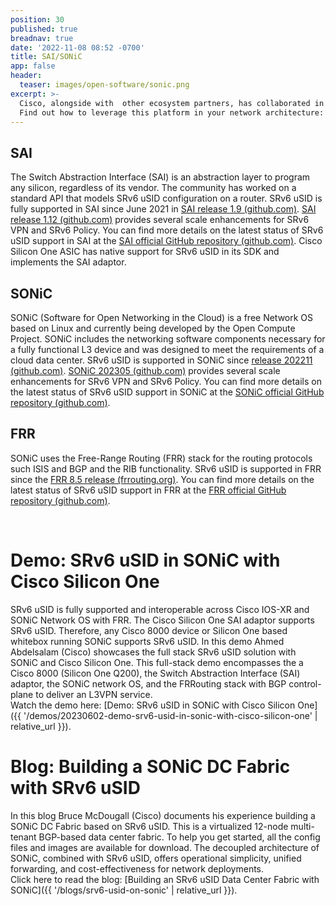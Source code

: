 ```yaml
---
position: 30
published: true
breadnav: true
date: '2022-11-08 08:52 -0700'
title: SAI/SONiC
app: false
header:
  teaser: images/open-software/sonic.png
excerpt: >-
  Cisco, alongside with  other ecosystem partners, has collaborated in the development of the SRv6 uSID implementation in SONiC/SAI.
  Find out how to leverage this platform in your network architecture:
---
```


##	SAI
The Switch Abstraction Interface (SAI) is an abstraction layer to program any silicon, regardless of its vendor. The community has worked on a standard API that models SRv6 uSID configuration on a router.
SRv6 uSID is fully supported in SAI since June 2021 in [SAI release 1.9 (github.com)](https://github.com/opencomputeproject/SAI/blob/master/doc/SAI-IPv6-Segment-Routing-Update.md). [SAI release 1.12 (github.com)](https://github.com/opencomputeproject/SAI/blob/master/doc/SAI-IPv6-Segment-Routing-VPN.md) provides several scale enhancements for SRv6 VPN and SRv6 Policy.
You can find more details on the latest status of SRv6 uSID support in SAI at the [SAI official GitHub repository (github.com)](https://github.com/opencomputeproject/SAI/tree/master/doc).
Cisco Silicon One ASIC has native support for SRv6 uSID in its SDK and implements the SAI adaptor.

##	SONiC
SONiC (Software for Open Networking in the Cloud) is a free Network OS based on Linux and currently being developed by the Open Compute Project. SONiC includes the networking software components necessary for a fully functional L3 device and was designed to meet the requirements of a cloud data center.
SRv6 uSID is supported in SONiC since [release 202211 (github.com)](https://github.com/sonic-net/SONiC/tree/master/doc/srv6). [SONiC 202305 (github.com)](https://github.com/sonic-net/SONiC/pull/1252) provides several scale enhancements for SRv6 VPN and SRv6 Policy.
You can find more details on the latest status of SRv6 uSID support in SONiC at the [SONiC official GitHub repository (github.com)](https://github.com/sonic-net/SONiC/tree/master/doc/srv6).

##	FRR
SONiC uses the Free-Range Routing (FRR) stack for the routing protocols such ISIS and BGP and the RIB functionality. SRv6 uSID is supported in FRR since the [FRR 8.5 release (frrouting.org)](https://frrouting.org/release/8.5/).
You can find more details on the latest status of SRv6 uSID support in FRR at the [FRR official GitHub repository (github.com)](https://github.com/FRRouting/frr/releases).

<br />

# Demo: SRv6 uSID in SONiC with Cisco Silicon One
SRv6 uSID is fully supported and interoperable across Cisco IOS-XR and SONiC Network OS with FRR.
The Cisco Silicon One SAI adaptor supports SRv6 uSID. Therefore, any Cisco 8000 device or Silicon One based whitebox running SONiC supports SRv6 uSID.
In this demo Ahmed Abdelsalam (Cisco) showcases the full stack SRv6 uSID solution with SONiC and Cisco Silicon One. This full-stack demo encompasses the a Cisco 8000 (Silicon One Q200), the Switch Abstraction Interface (SAI) adaptor, the SONiC network OS, and the FRRouting stack with BGP control-plane to deliver an L3VPN service.
<br />Watch the demo here: [Demo: SRv6 uSID in SONiC with Cisco Silicon One]({{ '/demos/20230602-demo-srv6-usid-in-sonic-with-cisco-silicon-one' | relative_url }}).

# Blog: Building a SONiC DC Fabric with SRv6 uSID
In this blog Bruce McDougall (Cisco) documents his experience building a SONiC DC Fabric based on SRv6 uSID. This is a virtualized 12-node multi-tenant BGP-based data center fabric. To help you get started, all the config files and images are available for download.
The decoupled architecture of SONiC, combined with SRv6 uSID, offers operational simplicity, unified forwarding, and cost-effectiveness for network deployments.
<br />Click here to read the blog: [Building an SRv6 uSID Data Center Fabric with SONiC]({{ '/blogs/srv6-usid-on-sonic' | relative_url }}).

